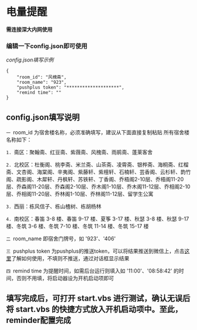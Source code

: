 # 电量提醒

**需连接深大内网使用**

### 编辑一下config.json即可使用
*config.json填写示例*
```
{
    "room_id": "风槐斋",
    "room_name": "923",
    "pushplus token": "********************",
    "remind time": ""
}
```
## config.json填写说明
`一 `room_id 为宿舍楼名称，必须准确填写，建议从下面直接复制粘贴
所有宿舍楼名称如下：

`1. `斋区：聚翰斋、红豆斋、紫薇斋、风槐斋、雨鹃斋、蓬莱客舍

`2. `北校区：杜衡阁、桃李斋、米兰斋、山茶斋、凌霄斋、银桦斋、海桐斋、红榴斋、文杏阁、海棠阁、辛夷阁、紫藤轩、紫檀轩、石楠轩、芸香阁、云杉轩、韵竹阁、疏影阁、木犀轩、丹枫轩、苏铁轩、丁香阁、乔梧阁2-10层、乔梧阁11-20层、乔森阁11-20层、乔森阁2-10层、乔木阁1-10层、乔木阁11-12层、乔相阁2-10层、乔相阁11-20层、乔林阁1-10层、乔林阁11-12层、留学生公寓

`3. `西丽：栋风信子、栋山楂树、栋胡杨林

`4. `南校区：春笛 3-8 楼、春笛 9-17 楼、夏筝 3-17 楼、秋瑟 3-8 楼、秋瑟 9-17 楼、冬筑 3-6 楼、冬筑 7-10 楼、冬筑 11-14 楼、冬筑 15-17 楼

`二 `room_name 即宿舍门牌号，如 '923'、'406'

`三 `pushplus token 为pushplus的推送token，可以将结果推送到微信上，点击[这里](pushplus.plus)了解如何使用，不填则不推送，通过对话框显示结果

`四 `remind time 为提醒时间，如需后台运行则填入如 '11:00'、'08:58:42' 的时间，否则不用填，将启动器设为开机启动项即可

## 填写完成后，可打开 start.vbs 进行测试，确认无误后将 start.vbs 的快捷方式放入开机启动项中。至此，reminder配置完成
